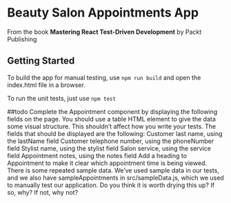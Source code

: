 # Beauty Salon Appointments App

From the book **Mastering React Test-Driven Development** by Packt Publishing

## Getting Started

To build the app for manual testing, use `npm run build` and open the index.html file in a browser.

To run the unit tests, just use `npm test`


##todo
Complete the Appointment component by displaying the following fields on the page. You should use a table HTML element to give the data some visual structure. This shouldn’t affect how you write your tests. The fields that should be displayed are the following:
Customer last name, using the lastName field
Customer telephone number, using the phoneNumber field
Stylist name, using the stylist field
Salon service, using the service field
Appointment notes, using the notes field
Add a heading to Appointment to make it clear which appointment time is being viewed.
There is some repeated sample data. We’ve used sample data in our tests, and we also have sampleAppointments in src/sampleData.js, which we used to manually test our application. Do you think it is worth drying this up? If so, why? If not, why not?